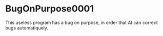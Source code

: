 # BugOnPurpose0001
This useless program has a bug on purpose, in order that AI can correct bugs automatiquely.
